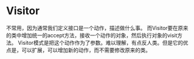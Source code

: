# Visitor

不常用，因为通常我们定义接口是一个动作，描述做什么事。
而Visitor要在原来的类中增加统一的accept方法，接收一个动作的对象，然后执行对象的visit方法。
Visitor模式是把这个动作作为了参数。难以理解，有点反人类。但是它的优点是，可以扩展，可以增加新的动作，而不需要修改原来的类。



